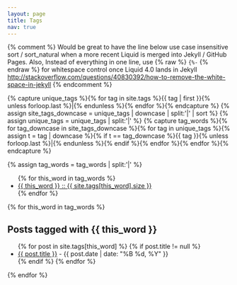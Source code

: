 ```yaml
---
layout: page
title: Tags
nav: true
---
```

<!-- Modified borrowed code. Credits:
- https://github.com/psteadman/psteadman.github.io/blob/f18936617c12622da816a008caa446c33e14bb38/tags.html
- dbtek -->

{% comment %}
Would be great to have the line below use case insensitive sort / sort_natural when a more recent Liquid is merged into Jekyll / GitHub Pages.
Also, 
Instead of everything in one line, use {% raw %} `{%-` {% endraw %} for whitespace control once Liquid 4.0 lands in Jekyll
http://stackoverflow.com/questions/40830392/how-to-remove-the-white-space-in-jekyll
{% endcomment %}

{% capture unique_tags %}{% for tag in site.tags %}{{ tag | first }}{% unless forloop.last %}|{% endunless %}{% endfor %}{% endcapture %}
{% assign site_tags_downcase = unique_tags | downcase | split:'|' | sort %}
{% assign unique_tags = unique_tags | split:'|' %}
{% capture tag_words %}{% for tag_downcase in site_tags_downcase %}{% for tag in unique_tags %}{% assign t = tag | downcase %}{% if t == tag_downcase %}{{ tag }}{% unless forloop.last %}|{% endunless %}{% endif %}{% endfor %}{% endfor %}{% endcapture %}


{% assign tag_words = tag_words | split:'|' %}
<div id="tag-column">
    <ul>
        {% for this_word in tag_words %}
            <li>
                <a href="#{{ this_word | replace:' ','-' }}-ref">{{ this_word }} :: {{ site.tags[this_word].size }}</a>
            </li>
        {% endfor %}
    </ul>
</div>

<div >
    {% for this_word in tag_words %}
            <div id="{{ this_word | replace:' ','-' }}-ref">
                <h2 >Posts tagged  with {{ this_word }}</h2>
                <ul >
                    {% for post in site.tags[this_word] %}
                        {% if post.title != null %}
                            <li >
                                <a href="{{ site.BASE_PATH }}{{ post.url }}">{{ post.title }}</a>
                                <span > - {{ post.date | date: "%B %d, %Y" }}</span>
                            </li>
                        {% endif %}
                    {% endfor %}
                </ul>
            </div>
    {% endfor %}
</div>
